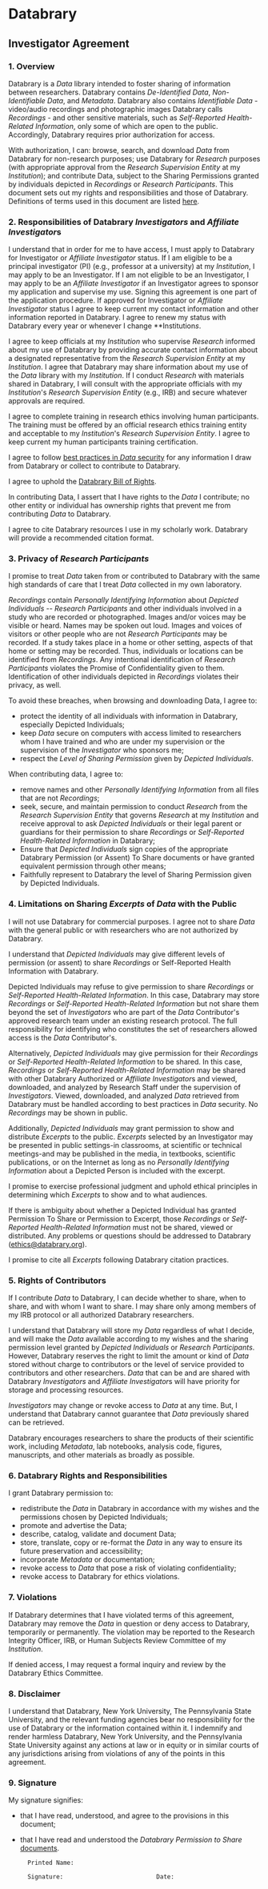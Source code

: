 # Databrary## Investigator Agreement### 1.	Overview
Databrary is a *Data* library intended to foster sharing of information between researchers. Databrary contains *De-Identified Data*, *Non-Identifiable Data*, and *Metadata*. Databrary also contains *Identifiable Data* - video/audio recordings and photographic images Databrary calls *Recordings* - and other sensitive materials, such as *Self-Reported Health-Related Information*, only some of which are open to the public. Accordingly, Databrary requires prior authorization for access.With authorization, I can: browse, search, and download *Data* from Databrary for non-research purposes; use Databrary for *Research* purposes (with appropriate approval from the *Research Supervision Entity* at my *Institution*); and contribute Data, subject to the Sharing Permissions granted by individuals depicted in *Recordings* or *Research Participants*. This document sets out my rights and responsibilities and those of Databrary. Definitions of terms used in this document are listed [here](https://github.com/databrary/policies/blob/master/definitions.md).
### 2.	Responsibilities of Databrary *Investigators* and *Affiliate Investigator*sI understand that in order for me to have access, I must apply to Databrary for Investigator or *Affiliate Investigator* status. If I am eligible to be a principal investigator (PI) (e.g., professor at a university) at my *Institution*, I may apply to be an Investigator. If I am not eligible to be an Investigator, I may apply to be an *Affiliate Investigator* if an Investigator agrees to sponsor my application and supervise my use. Signing this agreement is one part of the application procedure. If approved for Investigator or *Affiliate Investigator* status I agree to keep current my contact information and other information reported in Databrary. I agree to renew my status with Databrary every year or whenever I change **Institution*s*. I agree to keep officials at my *Institution* who supervise *Research* informed about my use of Databrary by providing accurate contact information about a designated representative from the *Research Supervision Entity* at my *Institution*. I agree that Databrary may share information about my use of the *Data* library with my *Institution*. If I conduct *Research* with materials shared in Databrary, I will consult with the appropriate officials with my *Institution*'s *Research Supervision Entity* (e.g., IRB) and secure whatever approvals are required.I agree to complete training in research ethics involving human participants. The training must be offered by an official research ethics training entity and acceptable to my *Institution*'s *Research Supervision Entity*. I agree to keep current my human participants training certification.I agree to follow [best practices in *Data* security](https://github.com/databrary/policies/blob/master/best-practices.md) for any information I draw from Databrary or collect to contribute to Databrary.I agree to uphold the [Databrary Bill of Rights](https://github.com/databrary/policies/blob/master/bill-of-rights.md).In contributing Data, I assert that I have rights to the *Data* I contribute; no other entity or individual has ownership rights that prevent me from contributing *Data* to Databrary.I agree to cite Databrary resources I use in my scholarly work. Databrary will provide a recommended citation format.
### 3.	Privacy of *Research Participants*I promise to treat *Data* taken from or contributed to Databrary with the same high standards of care that I treat *Data* collected in my own laboratory. *Recordings* contain *Personally Identifying Information* about *Depicted Individuals* -- *Research Participants* and other individuals involved in a study who are recorded or photographed. Images and/or voices may be visible or heard. Names may be spoken out loud. Images and voices of visitors or other people who are not *Research Participants* may be recorded. If a study takes place in a home or other setting, aspects of that home or setting may be recorded. Thus, individuals or locations can be identified from *Recordings*. Any intentional identification of *Research Participants* violates the Promise of Confidentiality given to them. Identification of other individuals depicted in *Recordings* violates their privacy, as well. To avoid these breaches, when browsing and downloading Data, I agree to:
- protect the identity of all individuals with information in Databrary, especially Depicted Individuals; - keep *Data* secure on computers with access limited to researchers whom I have trained and who are under my supervision or the supervision of the *Investigator* who sponsors me;- respect the *Level of Sharing Permission* given by *Depicted Individuals*.When contributing data, I agree to:
- remove names and other *Personally Identifying Information* from all files that are not *Recordings*; - seek, secure, and maintain permission to conduct *Research* from the *Research Supervision Entity* that governs *Research* at my *Institution* and receive approval to ask *Depicted Individuals* or their legal parent or guardians for their permission to share *Recordings* or *Self-Reported Health-Related Information* in Databrary; - Ensure that *Depicted Individuals* sign copies of the appropriate Databrary Permission (or Assent) To Share documents or have granted equivalent permission through other means; - Faithfully represent to Databrary the level of Sharing Permission given by Depicted Individuals.
### 4.	Limitations on Sharing  *Excerpts* of *Data* with the PublicI will not use Databrary for commercial purposes. I agree not to share *Data* with the general public or with researchers who are not authorized by Databrary. I understand that *Depicted Individuals* may give different levels of permission (or assent) to share *Recordings* or Self-Reported Health Information with Databrary.Depicted Individuals may refuse to give permission to share *Recordings* or *Self-Reported Health-Related Information*. In this case, Databrary may store *Recordings* or *Self-Reported Health-Related Information* but not share them beyond the set of *Investigators* who are part of the *Data* Contributor's approved research team under an existing research protocol. The full responsibility for identifying who constitutes the set of researchers allowed access is the *Data* Contributor's.Alternatively, *Depicted Individuals* may give permission for their *Recordings* or *Self-Reported Health-Related Information* to be shared. In this case, *Recordings* or *Self-Reported Health-Related Information* may be shared with other Databrary Authorized or *Affiliate Investigator*s and viewed, downloaded, and analyzed by Research Staff under the supervision of *Investigators*. Viewed, downloaded, and analyzed *Data* retrieved from Databrary must be handled according to best practices in *Data* security. No *Recordings* may be shown in public. Additionally, *Depicted Individuals* may grant permission to show and distribute  *Excerpts* to the public. *Excerpts* selected by an Investigator may be presented in public settings-in classrooms, at scientific or technical meetings-and may be published in the media, in textbooks, scientific publications, or on the Internet as long as no *Personally Identifying Information* about a Depicted Person is included with the excerpt. I promise to exercise professional judgment and uphold ethical principles in determining which *Excerpts* to show and to what audiences. If there is ambiguity about whether a Depicted Individual has granted Permission To Share or Permission to Excerpt, those *Recordings* or *Self-Reported Health-Related Information* must not be shared, viewed or distributed. Any problems or questions should be addressed to Databrary (ethics@databrary.org).I promise to cite all *Excerpts* following Databrary citation practices.
### 5.	Rights of Contributors
If I contribute *Data* to Databrary, I can decide whether to share, when to share, and with whom I want to share. I may share only among members of my IRB protocol or all authorized Databrary researchers. I understand that Databrary will store my *Data* regardless of what I decide, and will make the *Data* available according to my wishes and the sharing permission level granted by *Depicted Individuals* or *Research Participants*. However, Databrary reserves the right to limit the amount or kind of *Data* stored without charge to contributors or the level of service provided to contributors and other researchers. *Data* that can be and are shared with Databrary *Investigators* and *Affiliate Investigator*s will have priority for storage and processing resources.*Investigators* may change or revoke access to *Data* at any time. But, I understand that Databrary cannot guarantee that *Data* previously shared can be retrieved.Databrary encourages researchers to share the products of their scientific work, including *Metadata*, lab notebooks, analysis code, figures, manuscripts, and other materials as broadly as possible.
### 6.	Databrary Rights and ResponsibilitiesI grant Databrary permission to:
   - redistribute the *Data* in Databrary in accordance with my wishes and the permissions chosen by Depicted Individuals; - promote and advertise the Data; - describe, catalog, validate and document Data; - store, translate, copy or re-format the *Data* in any way to ensure its future preservation and accessibility; - incorporate *Metadata* or documentation;- revoke access to *Data* that pose a risk of violating confidentiality;- revoke access to Databrary for ethics violations.### 7.	Violations
If Databrary determines that I have violated terms of this agreement, Databrary may remove the *Data* in question or deny access to Databrary, temporarily or permanently. The violation may be reported to the Research Integrity Officer, IRB, or Human Subjects Review Committee of my *Institution*.If denied access, I may request a formal inquiry and review by the Databrary Ethics Committee.### 8.	Disclaimer
I understand that Databrary, New York University, The Pennsylvania State University, and the relevant funding agencies bear no responsibility for the use of Databrary or the information contained within it. I indemnify and render harmless Databrary, New York University, and the Pennsylvania State University against any actions at law or in equity or in similar courts of any jurisdictions arising from violations of any of the points in this agreement.### 9.	SignatureMy signature signifies:- that I have read, understood, and agree to the provisions in this document;- that I have read and understood the *Databrary Permission to Share* [documents](http://github.com/databrary/policies).

		Printed Name:
	
		Signature:							Date: